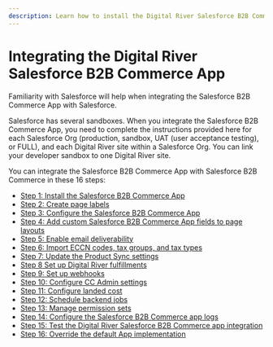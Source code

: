 ```yaml
---
description: Learn how to install the Digital River Salesforce B2B Commerce App.
---
```


# Integrating the Digital River Salesforce B2B Commerce App

Familiarity with Salesforce will help when integrating the Salesforce B2B Commerce App with Salesforce.

Salesforce has several sandboxes. When you integrate the Salesforce B2B Commerce App, you need to complete the instructions provided here for each Salesforce Org (production, sandbox, UAT (user acceptance testing), or FULL), and each Digital River site within a Salesforce Org. You can link your developer sandbox to one Digital River site.

You can integrate the Salesforce B2B Commerce App with Salesforce B2B Commerce in these 16 steps:

* [Step 1: Install the Salesforce B2B Commerce App](step-1-install-the-salesforce-b2b-commerce-app.md)
* [Step 2: Create page labels](step-2-create-page-labels.md)
* [Step 3: Configure the Salesforce B2B Commerce App](step-3-configure-the-salesforce-b2b-commerce-app.md)
* [Step 4: Add custom Salesforce B2B Commerce App fields to page layouts](step-4-add-custom-salesforce-b2b-commerce-app-fields-to-page-layouts.md)
* [Step 5: Enable email deliverability](step-5-enable-email-deliverability.md)
* [Step 6: Import ECCN codes, tax groups, and tax types](step-6-import-eccn-codes-tax-groups-and-tax-types.md)
* [Step 7: Update the Product Sync settings](step-7.-update-the-product-sync-settings.md)
* [Step 8 Set up Digital River fulfillments](step-8-set-up-digital-river-fulfillments.md)
* [Step 9: Set up webhooks](step-9-set-up-webhooks.md)
* [Step 10: Configure CC Admin settings](step-10-configure-cc-admin-settings.md)
* [Step 11: Configure landed cost](step-11-configure-landed-cost.md)
* [Step 12: Schedule backend jobs](step-12-schedule-backend-jobs.md)
* [Step 13: Manage permission sets](step-11-manage-permission-sets.md)
* [Step 14: Configure the Salesforce B2B Commerce app logs](step-14-configure-the-digital-river-app-logs.md)
* [Step 15: Test the Digital River Salesforce B2B Commerce app integration](step-15-test-the-digital-river-salesforce-b2b-commerce-app-integration.md)
* [Step 16: Override the default App implementation](step-16-override-the-default-app-implementation.md)
